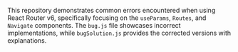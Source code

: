 This repository demonstrates common errors encountered when using React Router v6, specifically focusing on the `useParams`, `Routes`, and `Navigate` components.  The `bug.js` file showcases incorrect implementations, while `bugSolution.js` provides the corrected versions with explanations.